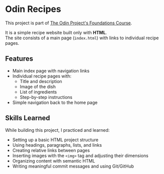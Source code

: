 # Odin Recipes

This project is part of [The Odin Project's Foundations Course](https://www.theodinproject.com/).

It is a simple recipe website built only with **HTML**.  
The site consists of a main page (`index.html`) with links to individual recipe pages.

## Features
- Main index page with navigation links
- Individual recipe pages with:
  - Title and description
  - Image of the dish
  - List of ingredients
  - Step-by-step instructions
- Simple navigation back to the home page

## Skills Learned
While building this project, I practiced and learned:
- Setting up a basic HTML project structure
- Using headings, paragraphs, lists, and links
- Creating relative links between pages
- Inserting images with the `<img>` tag and adjusting their dimensions
- Organizing content with semantic HTML
- Writing meaningful commit messages and using Git/GitHub
